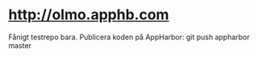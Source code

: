 # http://olmo.apphb.com
Fånigt testrepo bara.
Publicera koden på AppHarbor: git push appharbor master
